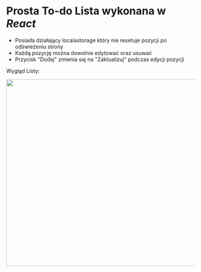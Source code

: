 # Prosta To-do Lista wykonana w *React*

- Posiada działający localastorage który nie resetuje pozycji po odświeżeniu strony
- Każdą pozycję można dowolnie edytować oraz usuwać
- Przycisk "Dodaj" zmienia się na "Zaktualizuj" podczas edycji pozycji

Wygląd Listy: 


<img src="https://user-images.githubusercontent.com/92310003/215355855-35120e1f-fe21-4b65-a032-14ae20f85063.jpg" width="600" height="500">

